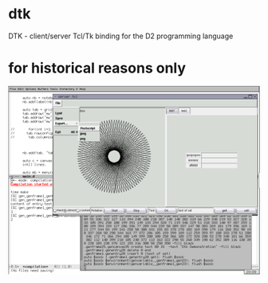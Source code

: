 dtk
===

DTK - client/server Tcl/Tk binding for the D2 programming language

for historical reasons only
===

![screenshot](https://github.com/basp1/dtk/blob/master/screenshot.png)
